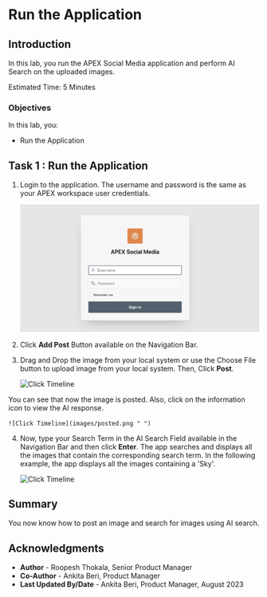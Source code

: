 # Run the Application

## Introduction

In this lab, you run the APEX Social Media application and perform AI Search on the uploaded images.

Estimated Time: 5 Minutes

### Objectives
In this lab, you:

- Run the Application

## Task 1 : Run the Application

1. Login to the application. The username and password is the same as your APEX workspace user credentials.

    ![Click Timeline](images/social-media-login.png " ")

2. Click **Add Post** Button available on the Navigation Bar.

3. Drag and Drop the image from your local system or use the Choose File button to upload image from your local system. Then, Click **Post**.

    ![Click Timeline](images/add-post.png " ")

 You can see that now the image is posted. Also, click on the information icon to view the AI response.    

    ![Click Timeline](images/posted.png " ")

4. Now, type your Search Term in the AI Search Field available in the Navigation Bar and then click **Enter**. The app searches and displays all the images that contain the corresponding search term. In the following example, the app displays all the images containing a 'Sky'.

    ![Click Timeline](images/search-result.png " ")

## Summary
You now know how to post an image and search for images using AI search.

## Acknowledgments
- **Author** - Roopesh Thokala, Senior Product Manager
- **Co-Author** - Ankita Beri, Product Manager
- **Last Updated By/Date** - Ankita Beri, Product Manager, August 2023
